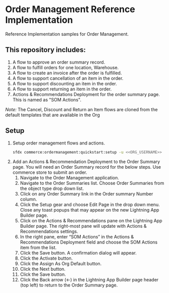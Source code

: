 # Order Management Reference Implementation

Reference Implementation samples for Order Management.

## This repository includes:

1. A flow to approve an order summary record.
2. A flow to fulfill orders for one location, Warehouse.
3. A flow to create an invoice after the order is fulfilled.
4. A flow to support cancellation of an item in the order.
5. A flow to support discounting an item in the order.
6. A flow to support returning an item in the order.
7. Actions & Recommendations Deployment for the order summary page. This is named as "SOM Actions".

_Note:_ The Cancel, Discount and Return an Item flows are cloned from the default templates that are available in the Org

## Setup

1. Setup order management flows and actions.
    ```bash
    sfdx commerce:ordermanagement:quickstart:setup -u <<ORG_USERNAME>> --json
    ```
2. Add an Actions & Recommendation Deployment to the Order Summary page. You will need an Order Summary record for the below steps. Use commerce store to submit an order.
    1. Navigate to the Order Management application.
    2. Navigate to the Order Summaries list. Choose Order Summaries from the object type drop down list.
    3. Click on any Order Summary link in the Order summary Number column.
    4. Click the Setup gear and choose Edit Page in the drop down menu. Close any toast popups that may appear on the new Lightning App Builder page.
    5. Click on the Actions & Recommendations pane on the Lightning App Builder page. The right-most pane will update with Actions & Recommendations settings.
    6. In the right pane, enter “SOM Actions” in the Actions & Recommendations Deployment field and choose the SOM Actions item from the list.
    7. Click the Save button. A confirmation dialog will appear.
    8. Click the Activate button.
    9. Click the Assign As Org Default button.
    10. Click the Next button.
    11. Click the Save button.
    12. Click the Back arrow (←) in the Lightning App Builder page header (top left) to return to the Order Summary page.
